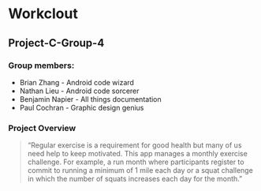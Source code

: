 # Workclout
## Project-C-Group-4
### Group members: 
* Brian Zhang - Android code wizard
* Nathan Lieu - Android code sorcerer
* Benjamin Napier - All things documentation
* Paul Cochran - Graphic design genius
### Project Overview
> “Regular exercise is a requirement for good health but many of us need help to keep motivated. This app manages a monthly exercise challenge. For example, a run month where participants register to commit to running a minimum of 1 mile each day or a squat challenge in which the number of squats increases each day for the month.”
